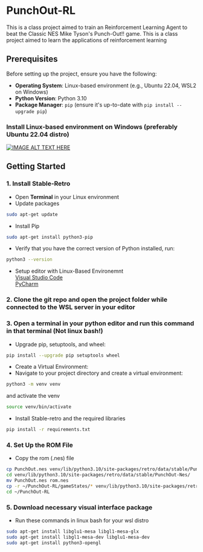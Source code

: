 # PunchOut-RL
This is a class project aimed to train an Reinforcement Learning Agent to beat the Classic NES Mike Tyson's Punch-Out!! game. This is a class project aimed to learn the applications of reinforcement learning

## Prerequisites

Before setting up the project, ensure you have the following:

- **Operating System**: Linux-based environment (e.g., Ubuntu 22.04, WSL2 on Windows)
- **Python Version**: Python 3.10 
- **Package Manager**: `pip` (ensure it's up-to-date with `pip install --upgrade pip`)

### Install Linux-based environment on Windows (preferably Ubuntu 22.04 distro)
[![IMAGE ALT TEXT HERE](https://img.youtube.com/vi/28Ei63qtquQ/0.jpg)](https://www.youtube.com/watch?v=28Ei63qtquQ)

## Getting Started

### 1. Install Stable-Retro
- Open **Terminal** in your Linux environment
- Update packages
```bash
sudo apt-get update
```

- Install Pip
```bash
sudo apt-get install python3-pip
```

- Verify that you have the correct version of Python installed, run:

```bash
python3 --version
```

- Setup editor with Linux-Based Environemnt <br>
[Visual Studio Code](https://code.visualstudio.com/docs/remote/wsl) <br>
[PyCharm](https://www.jetbrains.com/help/pycharm/using-wsl-as-a-remote-interpreter.html)

### 2. Clone the git repo and open the project folder while connected to the WSL server in your editor

### 3. Open a terminal in your python editor and run this command in that terminal (Not linux bash!)

- Upgrade pip, setuptools, and wheel:
```bash
pip install --upgrade pip setuptools wheel
```

- Create a Virtual Environment: <br>
- Navigate to your project directory and create a virtual environment:
```bash
python3 -m venv venv
```
and activate the venv
```bash
source venv/bin/activate
```

- Install Stable-retro and the required libraries
```bash
pip install -r requirements.txt
```

### 4. Set Up the ROM File
- Copy the rom (.nes) file 
```bash
cp PunchOut.nes venv/lib/python3.10/site-packages/retro/data/stable/PunchOut-Nes/
cd venv/lib/python3.10/site-packages/retro/data/stable/PunchOut-Nes/
mv PunchOut.nes rom.nes
cp -r ~/PunchOut-RL/gameStates/* venv/lib/python3.10/site-packages/retro/data/stable/PunchOut-Nes/
cd ~/PunchOut-RL
```

### 5. Download necessary visual interface package
- Run these commands in linux bash for your wsl distro
```bash
sudo apt-get install libglu1-mesa libgl1-mesa-glx
sudo apt-get install libgl1-mesa-dev libglu1-mesa-dev
sudo apt-get install python3-opengl
```
